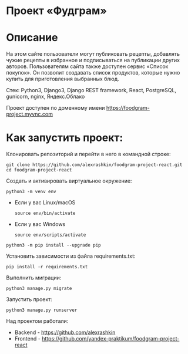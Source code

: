 # Проект «Фудграм»
# Описание
На этом сайте пользователи могут публиковать рецепты, добавлять чужие рецепты в избранное и подписываться на публикации других авторов. Пользователям сайта также доступен сервис «Список покупок». Он позволит создавать список продуктов, которые нужно купить для приготовления выбранных блюд.

Стек: Python3, Django3, Django REST framework, React, PostgreSQL, gunicorn, nginx, Яндекс.Облако

Проект доступен по доменному имени https://foodgram-project.myvnc.com

# Как запустить проект:

Клонировать репозиторий и перейти в него в командной строке:

```
git clone https://github.com/alexrashkin/foodgram-project-react.git
cd foodgram-project-react
```

Cоздать и активировать виртуальное окружение:

```
python3 -m venv env
```

* Если у вас Linux/macOS

    ```
    source env/bin/activate
    ```

* Если у вас Windows

    ```
    source env/scripts/activate
    ```

```
python3 -m pip install --upgrade pip
```

Установить зависимости из файла requirements.txt:

```
pip install -r requirements.txt
```

Выполнить миграции:

```
python3 manage.py migrate
```

Запустить проект:

```
python3 manage.py runserver
```

Над проектом работали: 
- Backend  - https://github.com/alexrashkin
- Frontend - https://github.com/yandex-praktikum/foodgram-project-react
